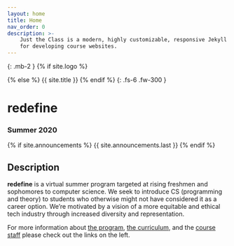```yaml
---
layout: home
title: Home
nav_order: 0
description: >-
    Just the Class is a modern, highly customizable, responsive Jekyll theme
    for developing course websites.
---
```


{: .mb-2 }
{% if site.logo %}
  <div class="site-logo"></div>
{% else %}
  {{ site.title }}
{% endif %}
{: .fs-6 .fw-300 }

# redefine
### Summer 2020

{% if site.announcements %}
{{ site.announcements.last }}
{% endif %}

## Description 

**redefine** is a virtual summer program targeted at rising freshmen and sophomores to computer science. We seek to introduce CS (programming and theory) to students who otherwise might not have considered it as a career option. We’re motivated by a vision of a more equitable and ethical tech industry through increased diversity and representation.

For more information about [the program](about), [the curriculum](calendar), and the [course staff](staff) please check out the links on the left.


